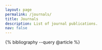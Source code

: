 ```yaml
---
layout: page
permalink: /journals/
title: Journals
description: List of journal publications.
nav: false
---
```

<div class="publications">
  {% bibliography --query @article %}
</div>
